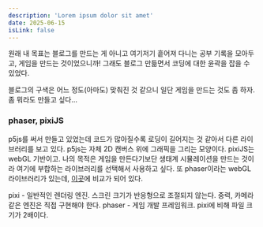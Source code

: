```yaml
---
description: 'Lorem ipsum dolor sit amet'
date: 2025-06-15
isLink: false
---
```


원래 내 목표는 블로그를 만드는 게 아니고 여기저기 흩어져 다니는 공부 기록을 모아두고, 게임을 만드는 것이었으니까!
그래도 블로그 만듦면서 코딩에 대한 윤곽을 잡을 수 있었다.

블로그의 구색은 어느 정도(아마도) 맞춰진 것 같으니 일단 게임을 만드는 것도 좀 하자. 좀 뭐라도 만들고 싶다...

### phaser, pixiJS

p5js를 써서 만들고 있었는데 코드가 많아질수록 로딩이 길어지는 것 같아서 다른 라이브러리를 보고 있다. 
p5js는 자체 2D 캔버스 위에 그래픽을 그리는 모양이다. pixiJS는 webGL 기반이고. 
나의 목적은 게임을 만든다기보단 생태계 시뮬레이션을 만드는 것이라 여기에 부합하는 라이브러리를 선택해서 사용하고 싶다. 
또 phaser이라는 webGL라이브러리가 있는데, [이곳](https://fgfactory.com/webgl-libraries-for-2d-games)에 비교가 되어 있다. 

pixi - 일반적인 렌더링 엔진. 스크린 크기가 반응형으로 조절되지 않는다. 중력, 카메라 같은 엔진은 직접 구현해야 한다. 
phaser - 게임 개발 프레임워크.  pixi에 비해 파일 크기가 2배이다. 